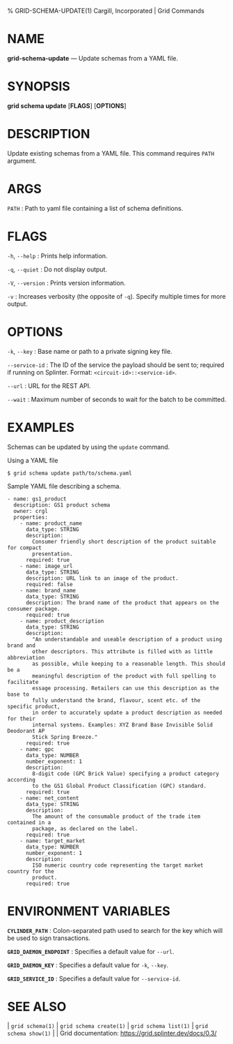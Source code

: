 % GRID-SCHEMA-UPDATE(1) Cargill, Incorporated | Grid Commands
<!--
  Copyright 2024 Bitwise IO, Inc.
  Copyright 2021 Cargill Incorporated
  Licensed under Creative Commons Attribution 4.0 International License
  https://creativecommons.org/licenses/by/4.0/
-->

NAME
====

**grid-schema-update** — Update schemas from a YAML file.

SYNOPSIS
========

**grid schema update** \[**FLAGS**\] \[**OPTIONS**\] <PATH>

DESCRIPTION
===========

Update existing schemas from a YAML file. This command requires `PATH` argument.

ARGS
====

`PATH`
: Path to yaml file containing a list of schema definitions.

FLAGS
=====

`-h`, `--help`
: Prints help information.

`-q`, `--quiet`
: Do not display output.

`-V`, `--version`
: Prints version information.

`-v`
: Increases verbosity (the opposite of `-q`). Specify multiple times for more
  output.

OPTIONS
=======

`-k`, `--key`
: Base name or path to a private signing key file.

`--service-id`
: The ID of the service the payload should be sent to; required if running on
  Splinter. Format: `<circuit-id>::<service-id>`.

`--url`
: URL for the REST API.

`--wait`
: Maximum number of seconds to wait for the batch to be committed.

EXAMPLES
========

Schemas can be updated by using the `update` command.

Using a YAML file
```
$ grid schema update path/to/schema.yaml
```

Sample YAML file describing a schema.

```
- name: gs1_product
  description: GS1 product schema
  owner: crgl
  properties:
    - name: product_name
      data_type: STRING
      description:
        Consumer friendly short description of the product suitable for compact
        presentation.
      required: true
    - name: image_url
      data_type: STRING
      description: URL link to an image of the product.
      required: false
    - name: brand_name
      data_type: STRING
      description: The brand name of the product that appears on the consumer package.
      required: true
    - name: product_description
      data_type: STRING
      description:
        "An understandable and useable description of a product using brand and
        other descriptors. This attribute is filled with as little abbreviation
        as possible, while keeping to a reasonable length. This should be a
        meaningful description of the product with full spelling to facilitate
        essage processing. Retailers can use this description as the base to
        fully understand the brand, flavour, scent etc. of the specific product,
        in order to accurately update a product description as needed for their
        internal systems. Examples: XYZ Brand Base Invisible Solid Deodorant AP
        Stick Spring Breeze."
      required: true
    - name: gpc
      data_type: NUMBER
      number_exponent: 1
      description:
        8-digit code (GPC Brick Value) specifying a product category according
        to the GS1 Global Product Classification (GPC) standard.
      required: true
    - name: net_content
      data_type: STRING
      description:
        The amount of the consumable product of the trade item contained in a
        package, as declared on the label.
      required: true
    - name: target_market
      data_type: NUMBER
      number_exponent: 1
      description:
        ISO numeric country code representing the target market country for the
        product.
      required: true
```

ENVIRONMENT VARIABLES
=====================

**`CYLINDER_PATH`**
: Colon-separated path used to search for the key which will be used
  to sign transactions.

**`GRID_DAEMON_ENDPOINT`**
: Specifies a default value for `--url`.

**`GRID_DAEMON_KEY`**
: Specifies a default value for  `-k`, `--key`.

**`GRID_SERVICE_ID`**
: Specifies a default value for `--service-id`.

SEE ALSO
========
| `grid schema(1)`
| `grid schema create(1)`
| `grid schema list(1)`
| `grid schema show(1)`
|
| Grid documentation: https://grid.splinter.dev/docs/0.3/
